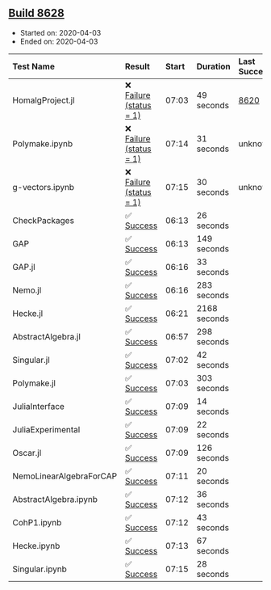## [Build 8628](https://oscarci.mathematik.uni-kl.de/job/oscar/8628/)

* Started on: 2020-04-03
* Ended on: 2020-04-03

| Test Name    | Result | Start | Duration | Last Success | First Failure |
|:-------------|:-------|:------|:---------|:-------------|:--------------|
| HomalgProject.jl | ❌ [Failure (status = 1)](https://oscarci.mathematik.uni-kl.de/job/oscar/8628/artifact/logs/build-8628/HomalgProject.jl.log) | 07:03 | 49 seconds | [8620](https://oscarci.mathematik.uni-kl.de/job/oscar/8620/) | [8621](https://oscarci.mathematik.uni-kl.de/job/oscar/8621/) |
| Polymake.ipynb | ❌ [Failure (status = 1)](https://oscarci.mathematik.uni-kl.de/job/oscar/8628/artifact/logs/build-8628/Polymake.ipynb.log) | 07:14 | 31 seconds | unknown | unknown |
| g-vectors.ipynb | ❌ [Failure (status = 1)](https://oscarci.mathematik.uni-kl.de/job/oscar/8628/artifact/logs/build-8628/g-vectors.ipynb.log) | 07:15 | 30 seconds | unknown | unknown |
| CheckPackages | ✅ [Success](https://oscarci.mathematik.uni-kl.de/job/oscar/8628/artifact/logs/build-8628/CheckPackages.log) | 06:13 | 26 seconds |  |  |
| GAP | ✅ [Success](https://oscarci.mathematik.uni-kl.de/job/oscar/8628/artifact/logs/build-8628/GAP.log) | 06:13 | 149 seconds |  |  |
| GAP.jl | ✅ [Success](https://oscarci.mathematik.uni-kl.de/job/oscar/8628/artifact/logs/build-8628/GAP.jl.log) | 06:16 | 33 seconds |  |  |
| Nemo.jl | ✅ [Success](https://oscarci.mathematik.uni-kl.de/job/oscar/8628/artifact/logs/build-8628/Nemo.jl.log) | 06:16 | 283 seconds |  |  |
| Hecke.jl | ✅ [Success](https://oscarci.mathematik.uni-kl.de/job/oscar/8628/artifact/logs/build-8628/Hecke.jl.log) | 06:21 | 2168 seconds |  |  |
| AbstractAlgebra.jl | ✅ [Success](https://oscarci.mathematik.uni-kl.de/job/oscar/8628/artifact/logs/build-8628/AbstractAlgebra.jl.log) | 06:57 | 298 seconds |  |  |
| Singular.jl | ✅ [Success](https://oscarci.mathematik.uni-kl.de/job/oscar/8628/artifact/logs/build-8628/Singular.jl.log) | 07:02 | 42 seconds |  |  |
| Polymake.jl | ✅ [Success](https://oscarci.mathematik.uni-kl.de/job/oscar/8628/artifact/logs/build-8628/Polymake.jl.log) | 07:03 | 303 seconds |  |  |
| JuliaInterface | ✅ [Success](https://oscarci.mathematik.uni-kl.de/job/oscar/8628/artifact/logs/build-8628/JuliaInterface.log) | 07:09 | 14 seconds |  |  |
| JuliaExperimental | ✅ [Success](https://oscarci.mathematik.uni-kl.de/job/oscar/8628/artifact/logs/build-8628/JuliaExperimental.log) | 07:09 | 22 seconds |  |  |
| Oscar.jl | ✅ [Success](https://oscarci.mathematik.uni-kl.de/job/oscar/8628/artifact/logs/build-8628/Oscar.jl.log) | 07:09 | 126 seconds |  |  |
| NemoLinearAlgebraForCAP | ✅ [Success](https://oscarci.mathematik.uni-kl.de/job/oscar/8628/artifact/logs/build-8628/NemoLinearAlgebraForCAP.log) | 07:11 | 20 seconds |  |  |
| AbstractAlgebra.ipynb | ✅ [Success](https://oscarci.mathematik.uni-kl.de/job/oscar/8628/artifact/logs/build-8628/AbstractAlgebra.ipynb.log) | 07:12 | 36 seconds |  |  |
| CohP1.ipynb | ✅ [Success](https://oscarci.mathematik.uni-kl.de/job/oscar/8628/artifact/logs/build-8628/CohP1.ipynb.log) | 07:12 | 43 seconds |  |  |
| Hecke.ipynb | ✅ [Success](https://oscarci.mathematik.uni-kl.de/job/oscar/8628/artifact/logs/build-8628/Hecke.ipynb.log) | 07:13 | 67 seconds |  |  |
| Singular.ipynb | ✅ [Success](https://oscarci.mathematik.uni-kl.de/job/oscar/8628/artifact/logs/build-8628/Singular.ipynb.log) | 07:15 | 28 seconds |  |  |

